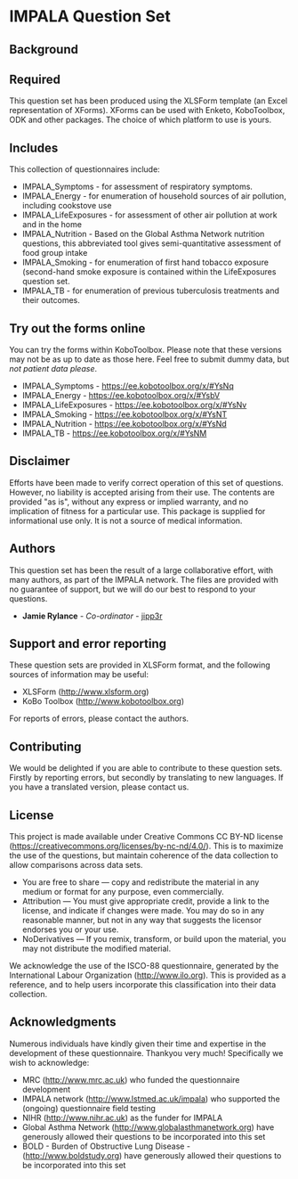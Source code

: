 # IMPALA Question Set

## Background


## Required
This question set has been produced using the XLSForm template (an Excel representation of XForms). XForms can be used with Enketo, KoboToolbox, ODK and other packages. The choice of which platform to use is yours.


## Includes
This collection of questionnaires include:
* IMPALA_Symptoms - for assessment of respiratory symptoms.
* IMPALA_Energy - for enumeration of household sources of air pollution, including cookstove use
* IMPALA_LifeExposures - for assessment of other air pollution at work and in the home
* IMPALA_Nutrition - Based on the Global Asthma Network nutrition questions, this abbreviated tool gives semi-quantitative assessment of food group intake
* IMPALA_Smoking - for enumeration of first hand tobacco exposure (second-hand smoke exposure is contained within the LifeExposures question set.
* IMPALA_TB - for enumeration of previous tuberculosis treatments and their outcomes.


## Try out the forms online
You can try the forms within KoboToolbox. Please note that these versions may not be as up to date as those here. Feel free to submit dummy data, but *not patient data please*.
* IMPALA_Symptoms - https://ee.kobotoolbox.org/x/#YsNq
* IMPALA_Energy - https://ee.kobotoolbox.org/x/#YsbV
* IMPALA_LifeExposures - https://ee.kobotoolbox.org/x/#YsNv
* IMPALA_Smoking - https://ee.kobotoolbox.org/x/#YsNT
* IMPALA_Nutrition - https://ee.kobotoolbox.org/x/#YsNd
* IMPALA_TB - https://ee.kobotoolbox.org/x/#YsNM


## Disclaimer

Efforts have been made to verify correct operation of this set of questions. However, no liability is accepted arising from their use. The contents are provided "as is", without any express or implied warranty, and no implication of fitness for a particular use.
This package is supplied for informational use only. It is not a source of medical information.


## Authors

This question set has been the result of a large collaborative effort, with many authors, as part of the IMPALA network. The files are provided with no guarantee of support, but we will do our best to respond to your questions.
* **Jamie Rylance** - *Co-ordinator* - [jipp3r](https://github.com/jipp3r)


## Support and error reporting

These question sets are provided in XLSForm format, and the following sources of information may be useful:
* XLSForm (http://www.xlsform.org)
* KoBo Toolbox (http://www.kobotoolbox.org)

For reports of errors, please contact the authors.


## Contributing
We would be delighted if you are able to contribute to these question sets. Firstly by reporting errors, but secondly by translating to new languages. If you have a translated version, please contact us.


## License

This project is made available under Creative Commons CC BY-ND license (https://creativecommons.org/licenses/by-nc-nd/4.0/). This is to maximize the use of the questions, but maintain coherence of the data collection to allow comparisons across data sets.
- You are free to share — copy and redistribute the material in any medium or format for any purpose, even commercially.
- Attribution — You must give appropriate credit, provide a link to the license, and indicate if changes were made. You may do so in any reasonable manner, but not in any way that suggests the licensor endorses you or your use.
- NoDerivatives — If you remix, transform, or build upon the material, you may not distribute the modified material.

We acknowledge the use of the ISCO-88 questionnaire, generated by the International Labour Organization (http://www.ilo.org). This is provided as a reference, and to help users incorporate this classification into their data collection.


## Acknowledgments

Numerous individuals have kindly given their time and expertise in the development of these questionnaire. Thankyou very much! Specifically we wish to acknowledge:
* MRC (http://www.mrc.ac.uk) who funded the questionnaire development
* IMPALA network (http://www.lstmed.ac.uk/impala) who supported the (ongoing) questionnaire field testing
* NIHR (http://www.nihr.ac.uk) as the funder for IMPALA
* Global Asthma Network (http://www.globalasthmanetwork.org) have generously allowed their questions to be incorporated into this set
* BOLD - Burden of Obstructive Lung Disease - (http://www.boldstudy.org) have generously allowed their questions to be incorporated into this set

